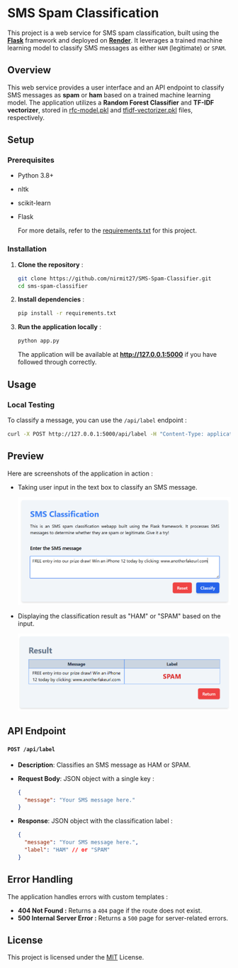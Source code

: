 # SMS Spam Classification

This project is a web service for SMS spam classification, built using the [**Flask**](https://flask.palletsprojects.com/en/stable/) framework and deployed on [**Render**](https://docs.render.com/free). It leverages a trained machine learning model to classify SMS messages as either `HAM` (legitimate) or `SPAM`.

## Overview
This web service provides a user interface and an API endpoint to classify SMS messages as **spam** or **ham** based on a trained machine learning model. The application utilizes a **Random Forest Classifier** and **TF-IDF vectorizer**, stored in [rfc-model.pkl](./rfc-model.pkl) and [tfidf-vectorizer.pkl](./tfidf-vectorizer.pkl) files, respectively.

## Setup

### Prerequisites

* Python 3.8+
* nltk
* scikit-learn
* Flask

    For more details, refer to the [requirements.txt](./requirements.txt) for this project.

### Installation

1. **Clone the repository** :

    ```bash
    git clone https://github.com/nirmit27/SMS-Spam-Classifier.git
    cd sms-spam-classifier
    ```

2. **Install dependencies** :

    ```bash
    pip install -r requirements.txt
    ```

3. **Run the application locally** :

    ```bash
    python app.py
    ```

    The application will be available at **http://127.0.0.1:5000** if you have followed through correctly.

## Usage

### Local Testing

To classify a message, you can use the `/api/label` endpoint :

```bash
curl -X POST http://127.0.0.1:5000/api/label -H "Content-Type: application/json" -d '  {"message": "Congratulations! You have won a prize."}'
```

## Preview

Here are screenshots of the application in action :

* Taking user input in the text box to classify an SMS message.
  
  ![User Input](./static/input.png)

* Displaying the classification result as "HAM" or "SPAM" based on the input.

    ![Result](./static/result.png)

## API Endpoint

#### `POST /api/label`

* **Description**: Classifies an SMS message as HAM or SPAM.
* **Request Body**: JSON object with a single key :
  
    ```json
    {
      "message": "Your SMS message here."
    }
    ```

* **Response**: JSON object with the classification label :
  
    ```json
    {
      "message": "Your SMS message here.",
      "label": "HAM" // or "SPAM"
    }
    ```

## Error Handling
The application handles errors with custom templates :

* **404 Not Found :** Returns a `404` page if the route does not exist.
* **500 Internal Server Error :** Returns a `500` page for server-related errors.

## License
This project is licensed under the [MIT](https://opensource.org/license/mit) License.
